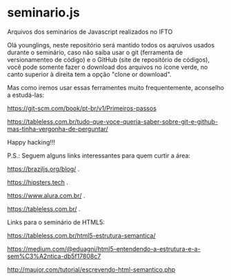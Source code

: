 # seminario.js

Arquivos dos seminários de Javascript realizados no IFTO

Olá younglings, neste repositório será mantido todos os aqruivos usados durante o seminário, caso não saiba usar o git (ferramenta de versionamenteo de código) e o GitHub (site de repositório de códigos), você pode somente fazer o download dos arquivos no ícone verde, no canto superior à direita tem a opção "clone or download".

Mas como iremos usar essas ferramentes muito frequentemente, aconselho a estudá-las:

https://git-scm.com/book/pt-br/v1/Primeiros-passos

https://tableless.com.br/tudo-que-voce-queria-saber-sobre-git-e-github-mas-tinha-vergonha-de-perguntar/

Happy hacking!!!

P.S.: Seguem alguns links interessantes para quem curtir a área:

https://braziljs.org/blog/ .

https://hipsters.tech .
 
https://www.alura.com.br/ .

https://tableless.com.br/ .

Links para o seminário de HTML5:

https://tableless.com.br/html5-estrutura-semantica/

https://medium.com/@eduagni/html5-entendendo-a-estrutura-e-a-sem%C3%A2ntica-db5f17808c7

http://maujor.com/tutorial/escrevendo-html-semantico.php




